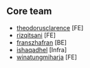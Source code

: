 ## Core team

- [theodorusclarence](https://github.com/theodorusclarence) [FE]
- [rizqitsani](https://github.com/rizqitsani) [FE]
- [franszhafran](https://github.com/franszhafran) [BE]
- [ishaqadhel](https://github.com/ishaqadhel) [Infra]
- [winatungmiharja](https://github.com/winatungmiharja) [FE]
